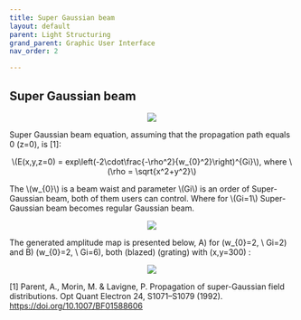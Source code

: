 ```yaml
---
title: Super Gaussian beam
layout: default
parent: Light Structuring
grand_parent: Graphic User Interface
nav_order: 2

---
```

## [](#header-2)Super Gaussian beam
<script id="MathJax-script" async src="https://cdn.jsdelivr.net/npm/mathjax@3/es5/tex-mml-chtml.js"></script>
<p align="center">
  <img src="/BCAA_tutorial/assets/images/Super_Gaussian_box.png">
</p>
Super Gaussian beam equation, assuming that the propagation path equals 0 (z=0), is [1]:
<p align="center">
\(E(x,y,z=0) = exp\left(-2\cdot\frac{-\rho^2}{w_{0}^2}\right)^{Gi}\), where \(\rho = \sqrt{x^2+y^2}\)
<p>
The \(w_{0}\) is a beam waist and parameter \(Gi\) is an order of Super-Gaussian beam, both of them users can control. Where for \(Gi=1\) Super-Gaussian beam becomes regular Gaussian beam.
<p align="center">
  <img src="/BCAA_tutorial/assets/images/Beam_waist.png">
</p>

The generated amplitude map is presented below, A) for \(w_{0}=2, \\ Gi=2\) and B) \(w_{0}=2, \\ Gi=6\), both \(blazed\) \(grating\) with \(x,y=300\) :
<p align="center">
  <img src="/BCAA_tutorial/assets/images/Super_Gaussian.png">
</p>

[1] Parent, A., Morin, M. & Lavigne, P. Propagation of super-Gaussian field distributions. Opt Quant Electron 24, S1071–S1079 (1992). https://doi.org/10.1007/BF01588606


 


